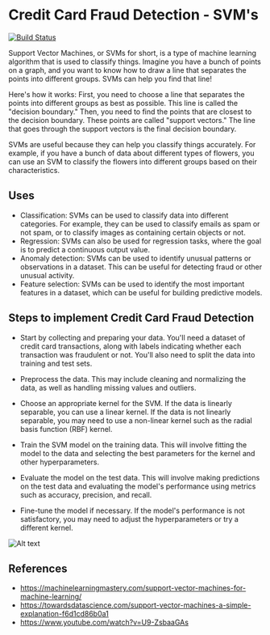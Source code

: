 # Credit Card Fraud Detection - SVM's


[![Build Status](https://travis-ci.org/joemccann/dillinger.svg?branch=master)](https://travis-ci.org/joemccann/dillinger)

Support Vector Machines, or SVMs for short, is a type of machine learning algorithm that is used to classify things. Imagine you have a bunch of points on a graph, and you want to know how to draw a line that separates the points into different groups. SVMs can help you find that line!

Here's how it works: First, you need to choose a line that separates the points into different groups as best as possible. This line is called the "decision boundary." Then, you need to find the points that are closest to the decision boundary. These points are called "support vectors." The line that goes through the support vectors is the final decision boundary.

SVMs are useful because they can help you classify things accurately. For example, if you have a bunch of data about different types of flowers, you can use an SVM to classify the flowers into different groups based on their characteristics.

## Uses

- Classification: SVMs can be used to classify data into different categories. For example, they can be used to classify emails as spam or not spam, or to classify images as containing certain objects or not.
- Regression: SVMs can also be used for regression tasks, where the goal is to predict a continuous output value.
- Anomaly detection: SVMs can be used to identify unusual patterns or observations in a dataset. This can be useful for detecting fraud or other unusual activity.
- Feature selection: SVMs can be used to identify the most important features in a dataset, which can be useful for building predictive models.


## Steps to implement Credit Card Fraud Detection

- Start by collecting and preparing your data. You'll need a dataset of credit card transactions, along with labels indicating whether each transaction was fraudulent or not. You'll also need to split the data into training and test sets.

- Preprocess the data. This may include cleaning and normalizing the data, as well as handling missing values and outliers.

- Choose an appropriate kernel for the SVM. If the data is linearly separable, you can use a linear kernel. If the data is not linearly separable, you may need to use a non-linear kernel such as the radial basis function (RBF) kernel.

- Train the SVM model on the training data. This will involve fitting the model to the data and selecting the best parameters for the kernel and other hyperparameters.

- Evaluate the model on the test data. This will involve making predictions on the test data and evaluating the model's performance using metrics such as accuracy, precision, and recall.

- Fine-tune the model if necessary. If the model's performance is not satisfactory, you may need to adjust the hyperparameters or try a different kernel.

![Alt text](https://html.scirp.org/file/4-7404597x20.png "a title")


## References
- https://machinelearningmastery.com/support-vector-machines-for-machine-learning/
- https://towardsdatascience.com/support-vector-machines-a-simple-explanation-f6d1cd86b0a1
- https://www.youtube.com/watch?v=U9-ZsbaaGAs   
